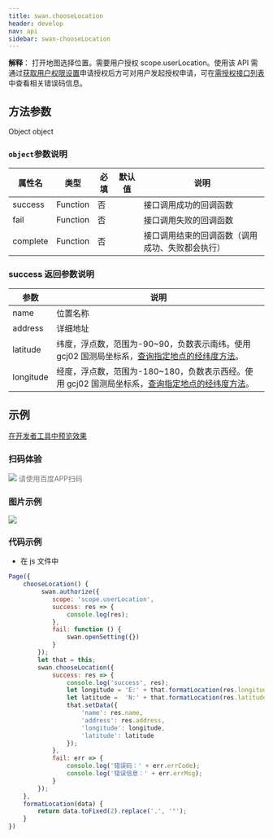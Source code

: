 ```yaml
---
title: swan.chooseLocation
header: develop
nav: api
sidebar: swan-chooseLocation
---
```




 

**解释**： 打开地图选择位置。需要用户授权 scope.userLocation。使用该 API 需通过[获取用户权限设置](https://smartprogram.baidu.com/docs/develop/api/open/authorize_set/)申请授权后方可对用户发起授权申请，可在[需授权接口列表](https://smartprogram.baidu.com/docs/develop/api/open/authorize_list/)中查看相关错误码信息。
 
## 方法参数 
 
 Object object

### `object`参数说明  

|属性名 |类型  |必填 | 默认值 |说明|
|---- | ---- | ---- | ----|----|
|success  | Function |否 | | 接口调用成功的回调函数|
|fail  | Function |否 | | 接口调用失败的回调函数|
|complete  | Function |否 | | 接口调用结束的回调函数（调用成功、失败都会执行）|

### success 返回参数说明  

|参数  |说明  |
|---- | ---- |
|name   | 位置名称|
|address |  详细地址|
|latitude  | 纬度，浮点数，范围为-90~90，负数表示南纬。使用 gcj02 国测局坐标系，[查询指定地点的经纬度方法](/develop/faq/apifaq/)。|
|longitude  |  经度，浮点数，范围为-180~180，负数表示西经。使用 gcj02 国测局坐标系，[查询指定地点的经纬度方法](/develop/faq/apifaq/)。|

## 示例

<a href="swanide://fragment/8d260b725527f894f3e42571fcb9b57e1573635756219" title="在开发者工具中预览效果" target="_self">在开发者工具中预览效果</a>

### 扫码体验

<div class='scan-code-container'>
    <img src="https://b.bdstatic.com/miniapp/assets/images/doc_demo/chooseLocation.png" class="demo-qrcode-image" />
    <font color=#777 12px>请使用百度APP扫码</font>
</div>

### 图片示例 

<div class="m-doc-custom-examples">
    <div class="m-doc-custom-examples-correct">
        <img src="https://b.bdstatic.com/miniapp/images/chooseLocation.gif">
    </div>
    <div class="m-doc-custom-examples-correct">
        <img src=" ">
    </div>
    <div class="m-doc-custom-examples-correct">
        <img src=" ">
    </div>     
</div>

### 代码示例  


* 在 js 文件中

```js
Page({
    chooseLocation() {
         swan.authorize({
            scope: 'scope.userLocation',
            success: res => {
                console.log(res);
            },
            fail: function () {
                swan.openSetting({})
            }
        });
        let that = this;
        swan.chooseLocation({
            success: res => {
                console.log('success', res);
                let longitude = 'E:' + that.formatLocation(res.longitude) + '′';
                let latitude =  'N:' + that.formatLocation(res.latitude) + '′';
                that.setData({
                    'name': res.name,
                    'address': res.address,
                    'longitude': longitude,
                    'latitude': latitude
                });
            },
            fail: err => {
                console.log('错误码：' + err.errCode);
                console.log('错误信息：' + err.errMsg);
            }
        });
    },
    formatLocation(data) {
        return data.toFixed(2).replace('.', '°');
    }
})
```



